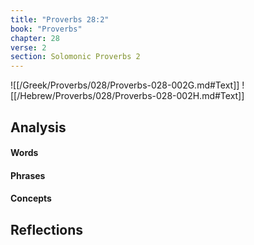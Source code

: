 ```yaml
---
title: "Proverbs 28:2"
book: "Proverbs"
chapter: 28
verse: 2
section: Solomonic Proverbs 2
---
```

![[/Greek/Proverbs/028/Proverbs-028-002G.md#Text]]
![[/Hebrew/Proverbs/028/Proverbs-028-002H.md#Text]]

## Analysis

#### Words

#### Phrases

#### Concepts

## Reflections
